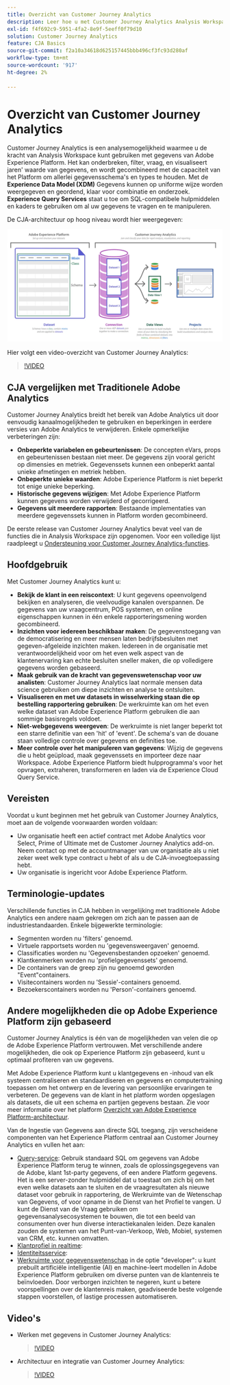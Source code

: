 ```yaml
---
title: Overzicht van Customer Journey Analytics
description: Leer hoe u met Customer Journey Analytics Analysis Workspace gegevens uit Experience Platform kunt gebruiken.
exl-id: f4f692c9-5951-4fa2-8e9f-5eeff0f79d10
solution: Customer Journey Analytics
feature: CJA Basics
source-git-commit: f2a10a34618d625157445bbb496cf3fc93d280af
workflow-type: tm+mt
source-wordcount: '917'
ht-degree: 2%

---
```


# Overzicht van Customer Journey Analytics

Customer Journey Analytics is een analysemogelijkheid waarmee u de kracht van Analysis Workspace kunt gebruiken met gegevens van Adobe Experience Platform. Het kan onderbreken, filter, vraag, en visualiseert jaren&#39; waarde van gegevens, en wordt gecombineerd met de capaciteit van het Platform om allerlei gegevensschema&#39;s en types te houden. Met de **Experience Data Model (XDM)** Gegevens kunnen op uniforme wijze worden weergegeven en geordend, klaar voor combinatie en onderzoek. **Experience Query Services** staat u toe om SQL-compatibele hulpmiddelen en kaders te gebruiken om al uw gegevens te vragen en te manipuleren.

De CJA-architectuur op hoog niveau wordt hier weergegeven:

![architectuur](assets/cja-architecture.png)

Hier volgt een video-overzicht van Customer Journey Analytics:

>[!VIDEO](https://video.tv.adobe.com/v/30090/?quality=12)

## CJA vergelijken met Traditionele Adobe Analytics

Customer Journey Analytics breidt het bereik van Adobe Analytics uit door eenvoudig kanaalmogelijkheden te gebruiken en beperkingen in eerdere versies van Adobe Analytics te verwijderen. Enkele opmerkelijke verbeteringen zijn:

* **Onbeperkte variabelen en gebeurtenissen**: De concepten eVars, props en gebeurtenissen bestaan niet meer. De gegevens zijn vooral gericht op dimensies en metriek. Gegevenssets kunnen een onbeperkt aantal unieke afmetingen en metriek hebben.
* **Onbeperkte unieke waarden**: Adobe Experience Platform is niet beperkt tot enige unieke beperking.
* **Historische gegevens wijzigen**: Met Adobe Experience Platform kunnen gegevens worden verwijderd of gecorrigeerd.
* **Gegevens uit meerdere rapporten**: Bestaande implementaties van meerdere gegevenssets kunnen in Platform worden gecombineerd.

De eerste release van Customer Journey Analytics bevat veel van de functies die in Analysis Workspace zijn opgenomen. Voor een volledige lijst raadpleegt u [Ondersteuning voor Customer Journey Analytics-functies](/help/getting-started/aa-vs-cja/cja-aa.md).

## Hoofdgebruik

Met Customer Journey Analytics kunt u:

* **Bekijk de klant in een reiscontext**: U kunt gegevens opeenvolgend bekijken en analyseren, die veelvoudige kanalen overspannen. De gegevens van uw vraagcentrum, POS systemen, en online eigenschappen kunnen in één enkele rapporteringsmening worden gecombineerd.
* **Inzichten voor iedereen beschikbaar maken**: De gegevenstoegang van de democratisering en meer mensen laten bedrijfsbesluiten met gegeven-afgeleide inzichten maken. Iedereen in de organisatie met verantwoordelijkheid voor om het even welk aspect van de klantenervaring kan echte besluiten sneller maken, die op volledigere gegevens worden gebaseerd.
* **Maak gebruik van de kracht van gegevenswetenschap voor uw analisten**: Customer Journey Analytics laat normale mensen data science gebruiken om diepe inzichten en analyse te ontsluiten.
* **Visualiseren en met uw datasets in wisselwerking staan die op bestelling rapportering gebruiken**: De werkruimte kan om het even welke dataset van Adobe Experience Platform gebruiken die aan sommige basisregels voldoet.
* **Niet-webgegevens weergeven**: De werkruimte is niet langer beperkt tot een starre definitie van een &#39;hit&#39; of &#39;event&#39;. De schema&#39;s van de douane staan volledige controle over gegevens en definities toe.
* **Meer controle over het manipuleren van gegevens**: Wijzig de gegevens die u hebt geüpload, maak gegevenssets en importeer deze naar Workspace. Adobe Experience Platform biedt hulpprogramma&#39;s voor het opvragen, extraheren, transformeren en laden via de Experience Cloud Query Service.

## Vereisten

Voordat u kunt beginnen met het gebruik van Customer Journey Analytics, moet aan de volgende voorwaarden worden voldaan:

* Uw organisatie heeft een actief contract met Adobe Analytics voor Select, Prime of Ultimate met de Customer Journey Analytics add-on. Neem contact op met de accountmanager van uw organisatie als u niet zeker weet welk type contract u hebt of als u de CJA-invoegtoepassing hebt.
* Uw organisatie is ingericht voor Adobe Experience Platform.

## Terminologie-updates

Verschillende functies in CJA hebben in vergelijking met traditionele Adobe Analytics een andere naam gekregen om zich aan te passen aan de industriestandaarden. Enkele bijgewerkte terminologie:

* Segmenten worden nu &#39;filters&#39; genoemd.
* Virtuele rapportsets worden nu &#39;gegevensweergaven&#39; genoemd.
* Classificaties worden nu &#39;Gegevensbestanden opzoeken&#39; genoemd.
* Klantkenmerken worden nu &#39;profielgegevenssets&#39; genoemd.
* De containers van de greep zijn nu genoemd geworden &quot;Event&quot;containers.
* Visitecontainers worden nu &#39;Sessie&#39;-containers genoemd.
* Bezoekerscontainers worden nu &#39;Person&#39;-containers genoemd.

## Andere mogelijkheden die op Adobe Experience Platform zijn gebaseerd

Customer Journey Analytics is één van de mogelijkheden van velen die op de Adobe Experience Platform vertrouwen. Met verschillende andere mogelijkheden, die ook op Experience Platform zijn gebaseerd, kunt u optimaal profiteren van uw gegevens.

Met Adobe Experience Platform kunt u klantgegevens en -inhoud van elk systeem centraliseren en standaardiseren en gegevens en computertraining toepassen om het ontwerp en de levering van persoonlijke ervaringen te verbeteren. De gegevens van de klant in het platform worden opgeslagen als datasets, die uit een schema en partijen gegevens bestaan. Zie voor meer informatie over het platform [Overzicht van Adobe Experience Platform-architectuur](https://experienceleague.adobe.com/docs/platform-learn/tutorials/intro-to-platform/basic-architecture.html).

Van de Ingestie van Gegevens aan directe SQL toegang, zijn verscheidene componenten van het Experience Platform centraal aan Customer Journey Analytics en vullen het aan:

* [Query-service](https://experienceleague.adobe.com/docs/experience-platform/query/home.html?lang=nl): Gebruik standaard SQL om gegevens van Adobe Experience Platform terug te winnen, zoals de oplossingsgegevens van de Adobe, klant 1st-party gegevens, of een andere Platform gegevens. Het is een server-zonder hulpmiddel dat u toestaat om zich bij om het even welke datasets aan te sluiten en de vraagresultaten als nieuwe dataset voor gebruik in rapportering, de Werkruimte van de Wetenschap van Gegevens, of voor opname in de Dienst van het Profiel te vangen. U kunt de Dienst van de Vraag gebruiken om gegevensanalysecosystemen te bouwen, die tot een beeld van consumenten over hun diverse interactiekanalen leiden. Deze kanalen zouden de systemen van het Punt-van-Verkoop, Web, Mobiel, systemen van CRM, etc. kunnen omvatten.
* [Klantprofiel in realtime](https://experienceleague.adobe.com/docs/experience-platform/profile/home.html?lang=nl):
* [Identiteitsservice](https://experienceleague.adobe.com/docs/experience-platform/identity/home.html?lang=nl):
* [Werkruimte voor gegevenswetenschap](https://experienceleague.adobe.com/docs/experience-platform/data-science-workspace/home.html) in de optie &quot;developer&quot;: u kunt prebuilt artificiële intelligentie (AI) en machine-leert modellen in Adobe Experience Platform gebruiken om diverse punten van de klantenreis te beïnvloeden. Door verborgen inzichten te negeren, kunt u betere voorspellingen over de klantenreis maken, geadviseerde beste volgende stappen voorstellen, of lastige processen automatiseren.

## Video&#39;s

* Werken met gegevens in Customer Journey Analytics:

   >[!VIDEO](https://video.tv.adobe.com/v/32112/?quality=12)

* Architectuur en integratie van Customer Journey Analytics:

   >[!VIDEO](https://video.tv.adobe.com/v/32483/?quality=12)

